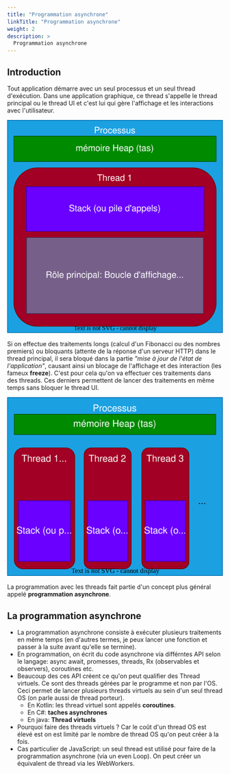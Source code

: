 ```yaml
---
title: "Programmation asynchrone"
linkTitle: "Programmation asynchrone"
weight: 2
description: >
  Programmation asynchrone
---
```


## Introduction

Tout application démarre avec un seul processus et un seul thread d'exécution. Dans une application graphique, ce thread s'appelle le thread principal ou le thread UI et c'est lui qui gère l'affichage et les interactions avec l'utilisateur.

![](/img/ui-thread.drawio.svg)

Si on effectue des traitements longs (calcul d'un Fibonacci ou des nombres premiers) ou bloquants (attente de la réponse d'un serveur HTTP) dans le thread principal, il sera bloqué dans la partie _"mise à jour de l'état de l'application"_, causant ainsi un blocage de l'affichage et des interaction (les fameux **freeze**).
C'est pour cela qu'on va effectuer ces traitements dans des threads.
Ces derniers permettent de lancer des traitements en même temps sans bloquer le thread UI.

![](/img/threads.drawio.svg)

La programmation avec les threads fait partie d'un concept plus général appelé **programmation asynchrone**.

## La programmation asynchrone

- La programmation asynchrone consiste à exécuter plusieurs traitements en même temps (en d'autres termes, je peux lancer une fonction et passer à la suite avant qu'elle se termine).
- En programmation, on écrit du code asynchrone via différntes API selon le langage: async await, promesses, threads, Rx (observables et observers), coroutines etc.
- Beaucoup des ces API créent ce qu'on peut qualifier des Thread virtuels. Ce sont des threads gérées par le programme et non par l'OS. Ceci permet de lancer plusieurs threads virtuels au sein d'un seul thread OS (on parle aussi de thread porteur).
  - En Kotlin: les thread virtuel sont appelés **coroutines**.
  - En C#: **taches asynchrones**
  - En java: **Thread virtuels**
- Pourquoi faire des threads virtuels ? Car le coût d'un thread OS est élevé est on est limité par le nombre de thread OS qu'on peut créer à la fois.
- Cas particulier de JavaScript: un seul thread est utilisé pour faire de la programmation asynchrone (via un even Loop). On peut créer un équivalent de thread via les WebWorkers.
